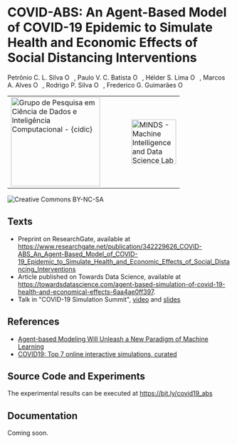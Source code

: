# COVID-ABS: An Agent-Based Model of COVID-19 Epidemic to Simulate Health and Economic Effects of Social Distancing Interventions

Petrônio C. L. Silva <span itemscope itemtype="https://schema.org/Person"><a itemprop="sameAs" content="https://orcid.org/0000-0002-1202-2552" href="https://orcid.org/0000-0002-1202-2552" target="orcid.widget" rel="noopener noreferrer" style="vertical-align:top;"><img src="https://orcid.org/sites/default/files/images/orcid_16x16.png" style="width:1em;margin-right:.5em;" alt="ORCID iD icon"></a></span>, Paulo V. C. Batista <span itemscope itemtype="https://schema.org/Person"><a itemprop="sameAs" content="https://orcid.org/0000-0001-6165-2174" href="https://orcid.org/0000-0001-6165-2174" target="orcid.widget" rel="noopener noreferrer" style="vertical-align:top;"><img src="https://orcid.org/sites/default/files/images/orcid_16x16.png" style="width:1em;margin-right:.5em;" alt="ORCID iD icon"></a></span>, Hélder S. Lima <span itemscope itemtype="https://schema.org/Person"><a itemprop="sameAs" content="https://orcid.org/0000-0003-0934-7644" href="https://orcid.org/0000-0003-0934-7644" target="orcid.widget" rel="noopener noreferrer" style="vertical-align:top;"><img src="https://orcid.org/sites/default/files/images/orcid_16x16.png" style="width:1em;margin-right:.5em;" alt="ORCID iD icon"></a></span>, Marcos A. Alves <span itemscope itemtype="https://schema.org/Person"><a itemprop="sameAs" content="https://orcid.org/0000-0001-6934-6745" href="https://orcid.org/0000-0001-6934-6745" target="orcid.widget" rel="noopener noreferrer" style="vertical-align:top;"><img src="https://orcid.org/sites/default/files/images/orcid_16x16.png" style="width:1em;margin-right:.5em;" alt="ORCID iD icon"></a></span>,  Rodrigo P. Silva <span itemscope itemtype="https://schema.org/Person"><a itemprop="sameAs" content="https://orcid.org/0000-0003-2547-3835" href="https://orcid.org/0000-0003-2547-3835" target="orcid.widget" rel="noopener noreferrer" style="vertical-align:top;"><img src="https://orcid.org/sites/default/files/images/orcid_16x16.png" style="width:1em;margin-right:.5em;" alt="ORCID iD icon"></a></span>, Frederico G. Guimarães <span itemscope itemtype="https://schema.org/Person"><a itemprop="sameAs" content="https://orcid.org/0000-0001-9238-8839" href="https://orcid.org/0000-0001-9238-8839" target="orcid.widget" rel="noopener noreferrer" style="vertical-align:top;"><img src="https://orcid.org/sites/default/files/images/orcid_16x16.png" style="width:1em;margin-right:.5em;" alt="ORCID iD icon"></a></span>

<center>
<table><tr><td><a href="#"><img src="hthttps://avatars1.githubusercontent.com/u/54992196?s=400&u=4c96d4fc0560b6957233f1dd91a9560de4a054b2&v=4" alt="Grupo de Pesquisa em Ciência de Dados e Inteligência Computacional - {cidic}" width="200"/></a> </td> 
  <td>&nbsp;&nbsp;&nbsp;&nbsp;&nbsp;&nbsp;&nbsp;&nbsp;&nbsp;</td>
<td><a href="http://www.minds.eng.ufmg.br/"><img src="https://github.com/petroniocandido/pyFTS/raw/master/img/minds_logo_medium.jpeg" alt="MINDS - Machine Intelligence and Data Science Lab" width="100"/></a></td>
</tr>
</table>
</center>



<img src="https://mirrors.creativecommons.org/presskit/buttons/88x31/svg/by-nc-sa.svg" alt="Creative Commons BY-NC-SA" />

## Texts
* Preprint on ResearchGate, available at https://www.researchgate.net/publication/342229626_COVID-ABS_An_Agent-Based_Model_of_COVID-19_Epidemic_to_Simulate_Health_and_Economic_Effects_of_Social_Distancing_Interventions
* Article published on Towards Data Science, available at https://towardsdatascience.com/agent-based-simulation-of-covid-19-health-and-economical-effects-6aa4ae0ff397.
* Talk in "COVID-19 Simulation Summit", <a href="https://www.youtube.com/watch?v=5T35goVvwGA">video</a> and <a href="https://bit.ly/covid_abs_slides">slides</a>

## References

* <a href="https://towardsdatascience.com/agent-based-modeling-will-unleash-a-new-paradigm-of-machine-learning-ff6d3b1ac940">Agent-based Modeling Will Unleash a New Paradigm of Machine Learning</a>
* <a href="https://towardsdatascience.com/covid19-top-7-online-interactive-simulations-curated-fa4282889875">COVID19: Top 7 online interactive simulations, curated</a>

## Source Code and Experiments

The experimental results can be executed at https://bit.ly/covid19_abs

## Documentation

Coming soon.
